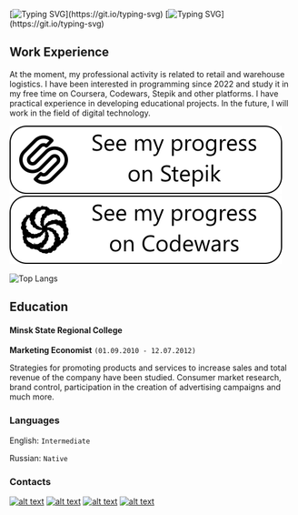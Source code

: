 [![Typing SVG](https://readme-typing-svg.demolab.com?font=Segoe+UI&weight=800&size=40&duration=8000&pause=1000&color=316DCA&center=true&vCenter=true&random=false&width=800&height=150&lines=I'm+a+Pull+Stack+Developer.)](https://git.io/typing-svg)
[![Typing SVG](https://readme-typing-svg.demolab.com?font=Segoe+UI&weight=800&size=30&duration=1&pause=10000&color=316DCA&center=true&vCenter=true&random=false&width=800&lines=I+just+pull+things+off+the+Internet+and+put+it+into+my+code.)](https://git.io/typing-svg)
<!--
```mermaid
classDiagram
    Skills --|>Frontend
    Skills --|>Backend
    Skills --|>DevOps
    Skills : Full Stack Development
    class Frontend{
        HTML, CSS, JavaScript, TypeScript, PHP
        Graphic Editor(Figma)
        Version Control Systems(Git, GitHub)
        JavaScript(ES6, DOM, JSON, AJAX, OOP)
        JavaScript(Algorithms and Data Structures)
        Principles of development(SOLID, DRY, KISS, YAGNI)
        Linters formatters(ESLint, Prettier)
        Package Manager(npm)
        Frameworks(Bootstrap, React, Vue.js)
        CMS(WordPress, 1C-Bitrix)
        Module Bundler(Webpack)
        SSG, SSR(NextJS)
        Databases(GraphQL, MySQL)
        Hosting(Publishing a website on the Internet)
    }
    class Backend{
        JavaScript/Node.js
        Computer Science(basic knowledge)
        Version Control Systems(Git, GitHub)
        Package Manager(npm)
        Databases(PostgreSQL, MySQL)
        APIs(GraphQL, REST, JSON)
        Network communication(IP, UDP, TCP, URI, HTTP) 
        Testing(unit, integration, end-to-end tests)
        Web Server(WebSocket)
        Framework(Nest.js)
        Containerization(Docker, Kubernetes)
        Logging and error Handling(error handling in JS)
        Authentication and authorization(JWT, Cookie)
        Web Security(OWASP, CORS, SSL)
    }
    class DevOps{
        JavaScript/Node.js
        Operating system(Windows, Linux)
        Terminal(Bash scripting, Powershell)
        Version Control Systems(Git, GitHub)
        Containerization(Docker)
        Cloud Providers(AWS, Yandex Cloud, VK Cloud)
        Networking Protocols(TCP/IP, HTTPS, FTP, SSH, DHCP)
        Infrastructure Provisioning(Terraform)
        Configuration Management(Ansible)
        CI/CD(Jenkins, GitHub Actions, Travis CI)
        Infrastructure Monitoring(Grafana)
        Package Manager(Helm)
        Container orchestration(Kubernetes)
        Micro service architecture(RabbitMQ)
    }
```
-->
## Work Experience
At the moment, my professional activity is related to retail and warehouse logistics.  I have been interested in programming since 2022 and study it in my free time on Coursera, Codewars, Stepik and other platforms.  I have practical experience in developing educational projects. In the future, I will work in the field of digital technology.

[![alt text](stepik.svg)](https://stepik.org/users/518533758/profile)
[![alt text](codewars.svg)](https://www.codewars.com/users/mark-artiom)

![Top Langs](https://github-readme-stats.vercel.app/api/top-langs/?username=mark-artyom&layout=compact)

## Education
#### Minsk State Regional College  
**Marketing Economist** `(01.09.2010 - 12.07.2012)`

Strategies for promoting products and services to increase sales and total revenue of the company have been studied. Consumer market research, brand control, participation in the creation of advertising campaigns and much more.

### Languages

English: `Intermediate`

Russian: `Native`

### Contacts
[![alt text](https://img.shields.io/badge/Discord-5865F2?style=for-the-badge&logo=discord&logoColor=white)](https://discord.com/users/1083479219415298068/)
[![alt text](https://img.shields.io/badge/Telegram-2CA5E0?style=for-the-badge&logo=telegram&logoColor=white)](https://t.me/mark_artyom/)
[![alt text](https://img.shields.io/badge/Instagram-E4405F?style=for-the-badge&logo=instagram&logoColor=white)](https://www.instagram.com/mark.artyom/)
[![alt text](https://img.shields.io/badge/LinkedIn-0077B5?style=for-the-badge&logo=linkedin&logoColor=white)](https://www.linkedin.com/)
